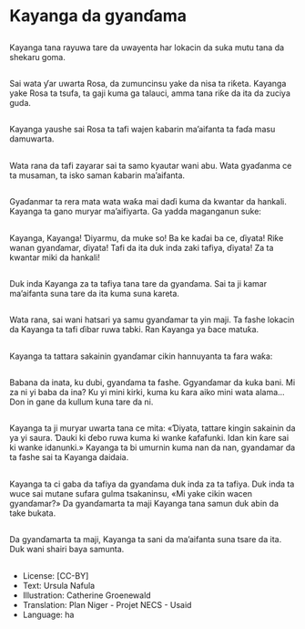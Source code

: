 # Kayanga da gyanɗama

##
Kayanga tana rayuwa tare da
uwayenta har lokacin da suka mutu
tana da shekaru goma.

##
Sai wata ƴar uwarta Rosa, da
zumuncinsu yake da nisa ta riƙeta.
Kayanga yake Rosa ta tsufa, ta gaji
kuma ga talauci, amma tana riƙe da
ita da zuciya guda.

##
Kayanga yaushe sai Rosa ta tafi
wajen kabarin ma’aifanta ta faɗa
masu damuwarta.

##
Wata rana da tafi zayarar sai ta
samo kyautar wani abu. Wata
gyaɗanma ce ta musaman, ta isko
saman ƙabarin ma’aifanta.

##
Gyaɗanmar ta rera mata wata waƙa
mai daɗi kuma da kwantar da
hankali. Kayanga ta gano muryar
ma’aifiyarta.
Ga yadda maganganun suke:

##
Kayanga, Kayanga!
Ɗiyarmu, da muke so!
Ba ke kaɗai ba ce, ɗiyata!
Riƙe wanan gyanɗamar, ɗiyata!
Tafi da ita duk inda zaki tafiya, ɗiyata!
Za ta kwantar miki da hankali!

##
Duk inda Kayanga za ta tafiya tana
tare da gyanɗama.
Sai ta ji kamar ma’aifanta suna tare
da ita kuma suna kareta.

##
Wata rana, sai wani hatsari ya samu
gyanɗamar ta yin maji. Ta fashe
lokacin da Kayanga ta tafi ɗibar
ruwa tabki.
Ran Kayanga ya ɓace matuƙa.

##
Kayanga ta tattara sakainin
gyanɗamar cikin hannuyanta ta
fara waƙa:

##
Babana da inata,
ku dubi, gyanɗama ta fashe.
Ggyanɗamar da kuka bani.
Mi za ni yi baba da ina?
Ku yi mini kirki, kuma ku ƙara aiko mini wata alama…
Don in gane da kullum kuna tare da ni.

##
Kayanga ta ji muryar uwarta tana
ce mita:
«Ɗiyata, tattare kingin sakainin da
ya yi saura. Ɗauki ki ɗebo ruwa
kuma ki wanke ƙafafunki. Idan kin
ƙare sai ki wanke idanunki.»
Kayanga ta bi umurnin kuma nan da
nan, gyandamar da ta fashe sai ta
Kayanga daidaia.

##
Kayanga ta ci gaba da tafiya da
gyanɗama duk inda za ta tafiya.
Duk inda ta wuce sai mutane sufara
gulma tsakaninsu, «Mi yake cikin
wacen gyanɗamar?»
Da gyanɗamarta ta maji Kayanga
tana samun duk abin da take
bukata.

##
Da gyanɗamarta ta maji, Kayanga
ta sani da ma’aifanta suna tsare da
ita.
Duk wani shairi baya samunta.

##
* License: [CC-BY]
* Text: Ursula Nafula
* Illustration: Catherine Groenewald
* Translation: Plan Niger - Projet NECS - Usaid
* Language: ha

